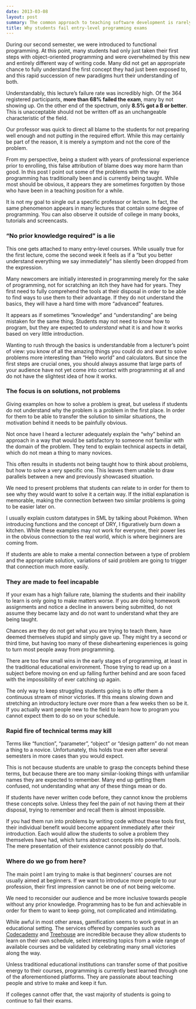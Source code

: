 ```yaml
---
date: 2013-03-08
layout: post
summary: The common approach to teaching software development is rarely tailored to newcomers, which often results in high failure rates in exams and large numbers of dropouts.
title: Why students fail entry-level programming exams
---
```


During our second semester, we were introduced to functional programming. At
this point, many students had only just taken their first steps with
object-oriented programming and were overwhelmed by this new and entirely
different way of writing code. Many did not get an appropriate chance to fully
understand the first concept they had just been exposed to, and this rapid
succession of new paradigms hurt their understanding of both.

Understandably, this lecture’s failure rate was incredibly high. Of the 364
registered participants, __more than 68% failed the exam__, many by not showing
up. On the other end of the spectrum, only __8.5% got a B or better__. This is
unacceptable should not be written off as an unchangeable characteristic of the
field.

Our professor was quick to direct all blame to the students for not preparing
well enough and not putting in the required effort. While this may certainly be
part of the reason, it is merely a symptom and not the core of the problem.

From my perspective, being a student with years of professional experience prior
to enrolling, this false attribution of blame does way more harm than good. In
this post I point out some of the problems with the way programming has
traditionally been and is currently being taught. While most should be obvious,
it appears they are sometimes forgotten by those who have been in a teaching
position for a while.

It is not my goal to single out a specific professor or lecture. In fact, the
same phenomenon appears in many lectures that contain some degree of
programming. You can also observe it outside of college in many books, tutorials
and screencasts.


### “No prior knowledge required” is a lie

This one gets attached to many entry-level courses. While usually true for the
first lecture, come the second week it feels as if a “but you better understand
everything we say immediately” has silently been dropped from the expression.

Many newcomers are initially interested in programming merely for the sake of
programming, not for scratching an itch they have had for years. They first need
to fully comprehend the tools at their disposal in order to be able to find ways
to use them to their advantage. If they do not understand the basics, they will
have a hard time with more “advanced” features.

It appears as if sometimes “knowledge” and “understanding” are being mistaken
for the same thing. Students may not need to *know* how to program, but they are
expected to *understand* what it is and how it works based on very little
introduction.

Wanting to rush through the basics is understandable from a lecturer’s point of
view: you know of all the amazing things you could do and want to solve problems
more interesting than “Hello world” and calculators. But since the first steps
are crucial ones, you should always assume that large parts of your audience
have not yet come into contact with programming at all and do not have the
slightest idea of how it works.


### The focus is on solutions, not problems

Giving examples on how to solve a problem is great, but useless if students do
not understand why the problem is a problem in the first place. In order for
them to be able to transfer the solution to similar situations, the motivation
behind it needs to be painfully obvious.

Not once have I heard a lecturer adequately explain the “why” behind an
approach in a way that would be satisfactory to someone not familiar with the
domain of the problem. They tend to explain technical aspects in detail, which
do not mean a thing to many novices.

This often results in students not being taught how to think about problems, but
how to solve a very specific one. This leaves them unable to draw parallels
between a new and previously showcased situation.

We need to present problems that students can relate to in order for them to see
why they would want to solve it a certain way. If the initial explanation is
memorable, making the connection between two similar problems is going to be
easier later on.

I usually explain custom datatypes in SML by talking about Pokémon. When
introducing functions and the concept of DRY, I figuratively burn down a
kitchen. While these examples may not work for everyone, their power lies in the
obvious connection to the real world, which is where beginners are coming from.

If students are able to make a mental connection between a type of problem and
the appropriate solution, variations of said problem are going to trigger that
connection much more easily.


### They are made to feel incapable

If your exam has a high failure rate, blaming the students and their inability
to learn is only going to make matters worse. If you are doing homework
assignments and notice a decline in answers being submitted, do not assume they
became lazy and do not want to understand what they are being taught.

Chances are they do not get what you are trying to teach them, have deemed
themselves stupid and simply gave up. They might try a second or third time, but
having too many of these disheartening experiences is going to turn most people
away from programming.

There are too few small wins in the early stages of programming, at least in the
traditional educational environment. Those trying to read up on a subject before
moving on end up falling further behind and are soon faced with the
impossibility of ever catching up again.

The only way to keep struggling students going is to offer them a continuous
stream of minor victories. If this means slowing down and stretching an
introductory lecture over more than a few weeks then so be it. If you actually
want people new to the field to learn how to program you cannot expect them to
do so on your schedule.


### Rapid fire of technical terms may kill

Terms like “function”, “parameter”, “object” or “design pattern” do not mean a
thing to a novice. Unfortunately, this holds true even after several semesters
in more cases than you would expect.

This is not because students are unable to grasp the concepts behind these
terms, but because there are too many similar-looking things with unfamiliar
names they are expected to remember. Many end up getting them confused, not
understanding what any of these things mean or do.

If students have never written code before, they cannot know the problems these
concepts solve. Unless they feel the pain of not having them at their disposal,
trying to remember and recall them is almost impossible.

If you had them run into problems by writing code without these tools first,
their individual benefit would become apparent immediately after their
introduction. Each would allow the students to solve a problem they themselves
have had, which turns abstract concepts into powerful tools. The mere
presentation of their existence cannot possibly do that.


### Where do we go from here?

The main point I am trying to make is that beginners' courses are not usually
aimed at beginners. If we want to introduce more people to our profession, their
first impression cannot be one of not being welcome.

We need to reconsider our audience and be more inclusive towards people without
any prior knowledge. Programming has to be fun and achievable in order for them
to want to keep going, not complicated and intimidating.

While awful in most other areas, gamification seems to work great in an
educational setting. The services offered by companies such as
[Codecademy](http://codecademy.com/) and
[Treehouse](http://referrals.trhou.se/dhabersack) are incredible because they
allow students to learn on their own schedule, select interesting topics from a
wide range of available courses and be validated by celebrating many small
victories along the way.

Unless traditional educational institutions can transfer some of that positive
energy to their courses, programming is currently best learned through one of
the aforementioned platforms. They are passionate about teaching people and
strive to make and keep it fun.

If colleges cannot offer that, the vast majority of students is going to
continue to fail their exams.
